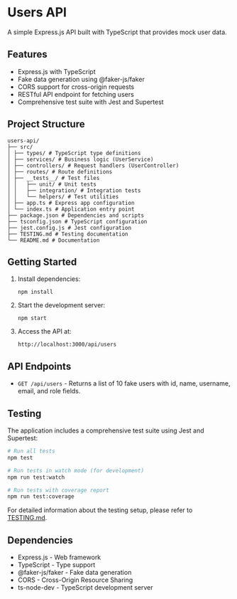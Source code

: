 # Users API

A simple Express.js API built with TypeScript that provides mock user data.

## Features

- Express.js with TypeScript
- Fake data generation using @faker-js/faker
- CORS support for cross-origin requests
- RESTful API endpoint for fetching users
- Comprehensive test suite with Jest and Supertest

## Project Structure

```
users-api/
├── src/
│ ├── types/ # TypeScript type definitions
│ ├── services/ # Business logic (UserService)
│ ├── controllers/ # Request handlers (UserController)
│ ├── routes/ # Route definitions
│ ├── __tests__/ # Test files
│ │   ├── unit/ # Unit tests
│ │   ├── integration/ # Integration tests
│ │   └── helpers/ # Test utilities
│ ├── app.ts # Express app configuration
│ └── index.ts # Application entry point
├── package.json # Dependencies and scripts
├── tsconfig.json # TypeScript configuration
├── jest.config.js # Jest configuration
├── TESTING.md # Testing documentation
└── README.md # Documentation
```

## Getting Started

1. Install dependencies:

   ```
   npm install
   ```

2. Start the development server:

   ```
   npm start
   ```

3. Access the API at:
   ```
   http://localhost:3000/api/users
   ```

## API Endpoints

- `GET /api/users` - Returns a list of 10 fake users with id, name, username, email, and role fields.

## Testing

The application includes a comprehensive test suite using Jest and Supertest:

```bash
# Run all tests
npm test

# Run tests in watch mode (for development)
npm run test:watch

# Run tests with coverage report
npm run test:coverage
```

For detailed information about the testing setup, please refer to [TESTING.md](./TESTING.md).

## Dependencies

- Express.js - Web framework
- TypeScript - Type support
- @faker-js/faker - Fake data generation
- CORS - Cross-Origin Resource Sharing
- ts-node-dev - TypeScript development server
